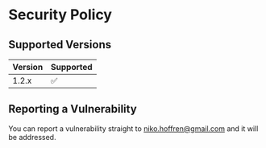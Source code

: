 # Security Policy

## Supported Versions

| Version | Supported          |
| ------- | ------------------ |
| 1.2.x   | :white_check_mark: |

## Reporting a Vulnerability

You can report a vulnerability straight to [niko.hoffren@gmail.com](mailto:niko.hoffren@gmail.com) and it will be addressed.


